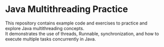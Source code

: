 # Java Multithreading Practice
This repository contains example code and exercises to practice and explore Java multithreading concepts.<br>
It demonstrates the use of threads, Runnable, synchronization, and how to execute multiple tasks concurrently in Java.
